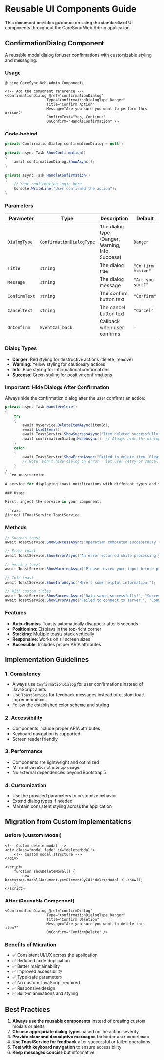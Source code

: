# Reusable UI Components Guide

This document provides guidance on using the standardized UI components throughout the CareSync Web Admin application.

## ConfirmationDialog Component

A reusable modal dialog for user confirmations with customizable styling and messaging.

### Usage

```razor
@using CareSync.Web.Admin.Components

<!-- Add the component reference -->
<ConfirmationDialog @ref="confirmationDialog"
                   Type="ConfirmationDialogType.Danger"
                   Title="Confirm Action"
                   Message="Are you sure you want to perform this action?"
                   ConfirmText="Yes, Continue"
                   OnConfirm="HandleConfirmation" />
```

### Code-behind

```csharp
private ConfirmationDialog confirmationDialog = null!;

private async Task ShowConfirmation()
{
    await confirmationDialog.ShowAsync();
}

private async Task HandleConfirmation()
{
    // Your confirmation logic here
    Console.WriteLine("User confirmed the action");
}
```

### Parameters

| Parameter | Type | Description | Default |
|-----------|------|-------------|---------|
| `DialogType` | `ConfirmationDialogType` | The dialog type (Danger, Warning, Info, Success) | `Danger` |
| `Title` | `string` | The dialog title | `"Confirm Action"` |
| `Message` | `string` | The dialog message | `"Are you sure?"` |
| `ConfirmText` | `string` | The confirm button text | `"Confirm"` |
| `CancelText` | `string` | The cancel button text | `"Cancel"` |
| `OnConfirm` | `EventCallback` | Callback when user confirms | - |

### Dialog Types

- **Danger**: Red styling for destructive actions (delete, remove)
- **Warning**: Yellow styling for cautionary actions
- **Info**: Blue styling for informational confirmations
- **Success**: Green styling for positive confirmations

### Important: Hide Dialogs After Confirmation

Always hide the confirmation dialog after the user confirms an action:

```csharp
private async Task HandleDelete()
{
    try
    {
        await MyService.DeleteItemAsync(itemId);
        await LoadItems();
        await ToastService.ShowSuccessAsync("Item deleted successfully.");
        await confirmationDialog.HideAsync(); // Always hide the dialog after successful operation
    }
    catch
    {
        await ToastService.ShowErrorAsync("Failed to delete item. Please try again.");
        // Note: Don't hide dialog on error - let user retry or cancel
    }
}
```## ToastService

A service for displaying toast notifications with different types and styling.

### Usage

First, inject the service in your component:

```razor
@inject IToastService ToastService
```

### Methods

```csharp
// Success toast
await ToastService.ShowSuccessAsync("Operation completed successfully!");

// Error toast
await ToastService.ShowErrorAsync("An error occurred while processing your request.");

// Warning toast
await ToastService.ShowWarningAsync("Please review your input before proceeding.");

// Info toast
await ToastService.ShowInfoAsync("Here's some helpful information.");

// With custom titles
await ToastService.ShowSuccessAsync("Data saved successfully!", "Success");
await ToastService.ShowErrorAsync("Failed to connect to server.", "Connection Error");
```

### Features

- **Auto-dismiss**: Toasts automatically disappear after 5 seconds
- **Positioning**: Displays in the top-right corner
- **Stacking**: Multiple toasts stack vertically
- **Responsive**: Works on all screen sizes
- **Accessible**: Includes proper ARIA attributes

## Implementation Guidelines

### 1. Consistency
- Always use `ConfirmationDialog` for user confirmations instead of JavaScript alerts
- Use `ToastService` for feedback messages instead of custom toast implementations
- Follow the established color scheme and styling

### 2. Accessibility
- Components include proper ARIA attributes
- Keyboard navigation is supported
- Screen reader friendly

### 3. Performance
- Components are lightweight and optimized
- Minimal JavaScript interop usage
- No external dependencies beyond Bootstrap 5

### 4. Customization
- Use the provided parameters to customize behavior
- Extend dialog types if needed
- Maintain consistent styling across the application

## Migration from Custom Implementations

### Before (Custom Modal)
```razor
<!-- Custom delete modal -->
<div class="modal fade" id="deleteModal">
    <!-- Custom modal structure -->
</div>

<script>
    function showDeleteModal() {
        new bootstrap.Modal(document.getElementById('deleteModal')).show();
    }
</script>
```

### After (Reusable Component)
```razor
<ConfirmationDialog @ref="confirmDialog"
                   Type="ConfirmationDialogType.Danger"
                   Title="Confirm Deletion"
                   Message="Are you sure you want to delete this item?"
                   OnConfirm="ConfirmDelete" />
```

### Benefits of Migration
- ✅ Consistent UI/UX across the application
- ✅ Reduced code duplication
- ✅ Better maintainability
- ✅ Improved accessibility
- ✅ Type-safe parameters
- ✅ No custom JavaScript required
- ✅ Responsive design
- ✅ Built-in animations and styling

## Best Practices

1. **Always use the reusable components** instead of creating custom modals or alerts
2. **Choose appropriate dialog types** based on the action severity
3. **Provide clear and descriptive messages** for better user experience
4. **Use ToastService for feedback** after successful or failed operations
5. **Test with keyboard navigation** to ensure accessibility
6. **Keep messages concise** but informative
